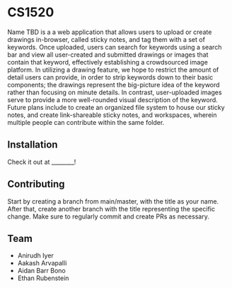 # CS1520

Name TBD is a a web application that allows users to upload or create drawings in-browser, called sticky notes, and tag them with a set of keywords. Once uploaded, users can search for keywords using a search bar and view all user-created and submitted drawings or images that contain that keyword, effectively establishing a crowdsourced image platform. In utilizing a drawing feature, we hope to restrict the amount of detail users can provide, in order to strip keywords down to their basic components; the drawings represent the big-picture idea of the keyword rather than focusing on minute details. In contrast, user-uploaded images serve to provide a more well-rounded visual description of the keyword.
Future plans include to create an organized file system to house our sticky notes, and create link-shareable sticky notes, and workspaces, wherein multiple people can contribute within the same folder.


## Installation

Check it out at ________!

## Contributing
Start by creating a branch from main/master, with the title as your name. After that, create another branch with the title representing the specific change. Make sure to regularly commit and create PRs as necessary.

## Team
* Anirudh Iyer
* Aakash Arvapalli
* Aidan Barr Bono
* Ethan Rubenstein
